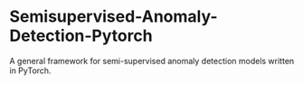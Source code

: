 # Semisupervised-Anomaly-Detection-Pytorch
A general framework for semi-supervised anomaly detection models written in PyTorch.
